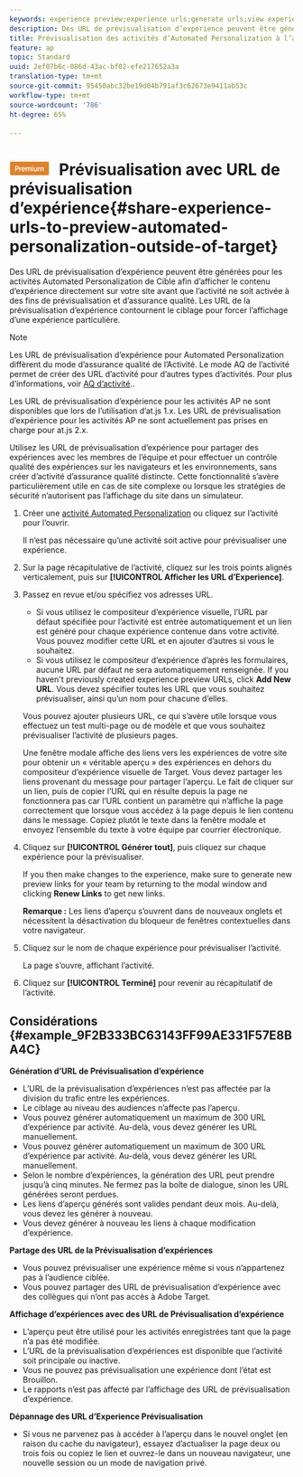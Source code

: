 ```yaml
---
keywords: experience preview;experience urls;generate urls;view experience urls
description: Des URL de prévisualisation d’expérience peuvent être générées pour les activités Automated Personalization de Cible afin d’afficher le contenu d’expérience directement sur votre site avant que l’activité ne soit activée à des fins de prévisualisation et d’assurance qualité. Les URL de la prévisualisation d’expérience contournent le ciblage pour forcer l’affichage d’une expérience particulière.
title: Prévisualisation des activités d’Automated Personalization à l’aide des URL de prévisualisation d’expérience
feature: ap
topic: Standard
uuid: 2ef07b6c-086d-43ac-bf02-efe217652a3a
translation-type: tm+mt
source-git-commit: 95450abc32be19d04b791af3c62673e9411ab53c
workflow-type: tm+mt
source-wordcount: '786'
ht-degree: 65%

---
```



# ![ACTIVITÉS de Automated Personalization Premium](/help/assets/premium.png) Prévisualisation avec URL de prévisualisation d’expérience{#share-experience-urls-to-preview-automated-personalization-outside-of-target}

Des URL de prévisualisation d’expérience peuvent être générées pour les activités Automated Personalization de Cible afin d’afficher le contenu d’expérience directement sur votre site avant que l’activité ne soit activée à des fins de prévisualisation et d’assurance qualité. Les URL de la prévisualisation d’expérience contournent le ciblage pour forcer l’affichage d’une expérience particulière.

>[!NOTE]
>
>Les URL de prévisualisation d’expérience pour Automated Personalization diffèrent du mode d’assurance qualité de l’Activité. Le mode AQ de l’activité permet de créer des URL d’activité pour d’autres types d’activités. Pour plus d’informations, voir [AQ d’activité](/help/c-activities/c-activity-qa/activity-qa.md)..
>
>Les URL de prévisualisation d’expérience pour les activités AP ne sont disponibles que lors de l’utilisation d’at.js 1.x. Les URL de prévisualisation d’expérience pour les activités AP ne sont actuellement pas prises en charge pour at.js 2.x.

Utilisez les URL de prévisualisation d’expérience pour partager des expériences avec les membres de l’équipe et pour effectuer un contrôle qualité des expériences sur les navigateurs et les environnements, sans créer d’activité d’assurance qualité distincte. Cette fonctionnalité s’avère particulièrement utile en cas de site complexe ou lorsque les stratégies de sécurité n’autorisent pas l’affichage du site dans un simulateur.

1. Créer une [activité Automated Personalization](/help/c-activities/t-automated-personalization/create-ap-activity.md#task_8AAF837796D74CF893CA2F88BA1491C9) ou cliquez sur l’activité pour l’ouvrir.

   Il n’est pas nécessaire qu’une activité soit active pour prévisualiser une expérience.
1. Sur la page récapitulative de l’activité, cliquez sur les trois points alignés verticalement, puis sur **[!UICONTROL Afficher les URL d’Experience]**.
1. Passez en revue et/ou spécifiez vos adresses URL.

   * Si vous utilisez le compositeur d’expérience visuelle, l’URL par défaut spécifiée pour l’activité est entrée automatiquement et un lien est généré pour chaque expérience contenue dans votre activité. Vous pouvez modifier cette URL et en ajouter d’autres si vous le souhaitez.
   * Si vous utilisez le compositeur d’expérience d’après les formulaires, aucune URL par défaut ne sera automatiquement renseignée. If you haven&#39;t previously created experience preview URLs, click **Add New URL**. Vous devez spécifier toutes les URL que vous souhaitez prévisualiser, ainsi qu’un nom pour chacune d’elles.

   Vous pouvez ajouter plusieurs URL, ce qui s’avère utile lorsque vous effectuez un test multi-page ou de modèle et que vous souhaitez prévisualiser l’activité de plusieurs pages.

   Une fenêtre modale affiche des liens vers les expériences de votre site pour obtenir un « véritable aperçu » des expériences en dehors du compositeur d’expérience visuelle de Target. Vous devez partager les liens provenant du message pour partager l’aperçu. Le fait de cliquer sur un lien, puis de copier l’URL qui en résulte depuis la page ne fonctionnera pas car l’URL contient un paramètre qui n’affiche la page correctement que lorsque vous accédez à la page depuis le lien contenu dans le message. Copiez plutôt le texte dans la fenêtre modale et envoyez l’ensemble du texte à votre équipe par courrier électronique.
1. Cliquez sur **[!UICONTROL Générer tout]**, puis cliquez sur chaque expérience pour la prévisualiser.

   If you then make changes to the experience, make sure to generate new preview links for your team by returning to the modal window and clicking **Renew Links** to get new links.

   **Remarque :** Les liens d’aperçu s’ouvrent dans de nouveaux onglets et nécessitent la désactivation du bloqueur de fenêtres contextuelles dans votre navigateur.

1. Cliquez sur le nom de chaque expérience pour prévisualiser l’activité.

   La page s’ouvre, affichant l’activité.
1. Cliquez sur **[!UICONTROL Terminé]** pour revenir au récapitulatif de l’activité.

## Considérations {#example_9F2B333BC63143FF99AE331F57E8BA4C}

**Génération d’URL de Prévisualisation d’expérience**

* L’URL de la prévisualisation d’expériences n’est pas affectée par la division du trafic entre les expériences.
* Le ciblage au niveau des audiences n’affecte pas l’aperçu.
* Vous pouvez générer automatiquement un maximum de 300 URL d’expérience par activité. Au-delà, vous devez générer les URL manuellement.
* Vous pouvez générer automatiquement un maximum de 300 URL d’expérience par activité. Au-delà, vous devez générer les URL manuellement.
* Selon le nombre d’expériences, la génération des URL peut prendre jusqu’à cinq minutes. Ne fermez pas la boîte de dialogue, sinon les URL générées seront perdues.
* Les liens d’aperçu générés sont valides pendant deux mois. Au-delà, vous devez les générer à nouveau.
* Vous devez générer à nouveau les liens à chaque modification d’expérience.

**Partage des URL de la Prévisualisation d’expériences**

* Vous pouvez prévisualiser une expérience même si vous n’appartenez pas à l’audience ciblée.
* Vous pouvez partager des URL de prévisualisation d’expérience avec des collègues qui n’ont pas accès à Adobe Target.

**Affichage d’expériences avec des URL de Prévisualisation d’expérience**

* L’aperçu peut être utilisé pour les activités enregistrées tant que la page n’a pas été modifiée.
* L’URL de la prévisualisation d’expériences est disponible que l’activité soit principale ou inactive.
* Vous ne pouvez pas prévisualisation une expérience dont l’état est Brouillon.
* Le rapports n’est pas affecté par l’affichage des URL de prévisualisation d’expérience.

**Dépannage des URL d’Experience Prévisualisation**

* Si vous ne parvenez pas à accéder à l’aperçu dans le nouvel onglet (en raison du cache du navigateur), essayez d’actualiser la page deux ou trois fois ou copiez le lien et ouvrez-le dans un nouveau navigateur, une nouvelle session ou un mode de navigation privé.
